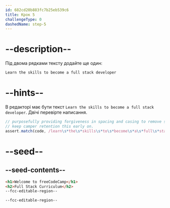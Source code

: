 ```yaml
---
id: 682cd20b883fc7b25eb539c6
title: Крок 5
challengeType: 0
dashedName: step-5
---
```


# --description--

Під двома рядками тексту додайте ще один:

```md
Learn the skills to become a full stack developer
```

# --hints--

В редакторі має бути текст `Learn the skills to become a full stack developer`. Двічі перевірте написання.

```js
// purposefully providing forgiveness in spacing and casing to remove some friction and
// keep camper retention this early on.
assert.match(code, /learn\s*the\s*skills\s*to\s*become\s*a\s*full\s*stack\s*developer/i)
```

# --seed--

## --seed-contents--

```html
<h1>Welcome to freeCodeCamp</h1>
<h2>Full Stack Curriculum</h2>
--fcc-editable-region--

--fcc-editable-region--
```
